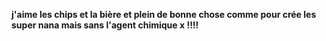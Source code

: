 **j'aime les chips et la bière et plein de bonne chose comme pour crée les super nana mais sans l'agent chimique x !!!!**

